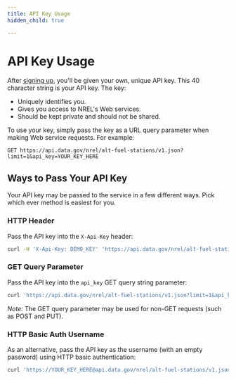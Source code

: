 ```yaml
---
title: API Key Usage
hidden_child: true

---
```


# API Key Usage

After [signing up](/signup), you'll be given your own, unique API key. This 40 character string is your API key. The key:

- Uniquely identifies you.
- Gives you access to NREL's Web services.
- Should be kept private and should not be shared.

To use your key, simply pass the key as a URL query parameter when making Web service requests. For example:

```
GET https://api.data.gov/nrel/alt-fuel-stations/v1.json?limit=1&api_key=YOUR_KEY_HERE
```

## Ways to Pass Your API Key

Your API key may be passed to the service in a few different ways. Pick which ever method is easiest for you.

### HTTP Header

Pass the API key into the `X-Api-Key` header:

```sh
curl -H 'X-Api-Key: DEMO_KEY' 'https://api.data.gov/nrel/alt-fuel-stations/v1.json?limit=1'
```

### GET Query Parameter

Pass the API key into the `api_key` GET query string parameter:

```sh
curl 'https://api.data.gov/nrel/alt-fuel-stations/v1.json?limit=1&api_key=YOUR_KEY_HERE'
```

*Note:* The GET query parameter may be used for non-GET requests (such as POST and PUT).

### HTTP Basic Auth Username

As an alternative, pass the API key as the username (with an empty password) using HTTP basic authentication:

```sh
curl 'https://YOUR_KEY_HERE@api.data.gov/nrel/alt-fuel-stations/v1.json?limit=1'
```
